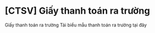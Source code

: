 # [CTSV] Giấy thanh toán ra trường

Giấy thanh toán ra trường
        Tải biểu mẫu thanh toán ra trường tại đây